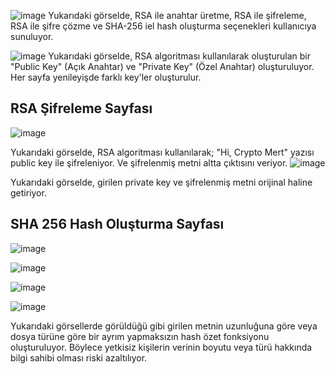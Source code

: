 ![image](https://github.com/user-attachments/assets/775afc42-e27b-474c-a5e5-f27c441d9fde)
Yukarıdaki görselde, RSA ile anahtar üretme, RSA ile şifreleme, RSA ile şifre çözme ve SHA-256 iel hash oluşturma seçenekleri kullanıcıya sunuluyor. 

![image](https://github.com/user-attachments/assets/a3ea0b67-247a-433b-ae89-d8eec135ddfb)
Yukarıdaki görselde, RSA algoritması kullanılarak oluşturulan bir "Public Key" (Açık Anahtar) ve "Private Key" (Özel Anahtar) oluşturuluyor. Her sayfa yenileyişde farklı key'ler oluşturulur.
## RSA Şifreleme Sayfası

![image](https://github.com/user-attachments/assets/290c3b4a-b027-4b76-a59b-d02e5a34622b)

Yukarıdaki görselde, RSA algoritması kullanılarak; "Hi, Crypto Mert" yazısı public key ile şifreleniyor. Ve şifrelenmiş metni altta çıktısını veriyor.
![image](https://github.com/user-attachments/assets/aa770df2-c7dd-43d1-b931-74257f004d76)

Yukarıdaki görselde, girilen private key ve şifrelenmiş metni orijinal haline getiriyor. 
## SHA 256 Hash Oluşturma Sayfası


![image](https://github.com/user-attachments/assets/6ea6a5fa-46ef-4336-80d7-6de0013c7794)


![image](https://github.com/user-attachments/assets/4b6b1596-5403-4a80-ae43-01021ffaee9e)


![image](https://github.com/user-attachments/assets/eaa05039-0f5e-4523-9f12-f072e65d6f9b)


![image](https://github.com/user-attachments/assets/4d2b4b2e-4ced-487e-86a8-634c8cbb6127)


Yukarıdaki görsellerde görüldüğü gibi girilen metnin uzunluğuna göre veya dosya türüne göre bir ayrım yapmaksızın hash özet fonksiyonu oluşturuluyor. Böylece yetkisiz kişilerin verinin boyutu veya türü hakkında bilgi sahibi olması riski azaltılıyor.




















